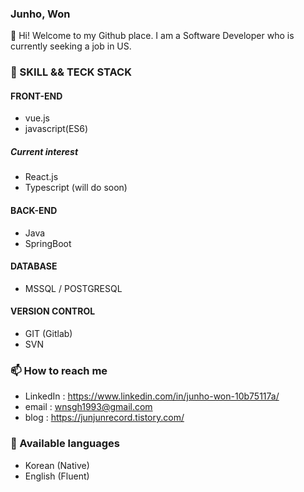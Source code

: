 ### Junho, Won
👋   Hi! Welcome to my Github place. I am a Software Developer who is currently seeking a job in US.


### 🔭   SKILL && TECK STACK
#### FRONT-END
- vue.js
- javascript(ES6)
##### Current interest 
- React.js
- Typescript (will do soon)
#### BACK-END
- Java
- SpringBoot
#### DATABASE
- MSSQL / POSTGRESQL
#### VERSION CONTROL
- GIT (Gitlab)
- SVN 


### 📫   How to reach me
- LinkedIn : https://www.linkedin.com/in/junho-won-10b75117a/
- email : wnsgh1993@gmail.com
- blog : https://junjunrecord.tistory.com/

### 💬  Available languages 
- Korean (Native)
- English (Fluent)


<!--
**junjunwon/junjunwon** is a ✨ _special_ ✨ repository because its `README.md` (this file) appears on your GitHub profile.

Here are some ideas to get you started:

- 🔭 I’m currently working on ...
- 🌱 I’m currently learning ...
- 👯 I’m looking to collaborate on ...
- 🤔 I’m looking for help with ...
- 💬 Ask me about ...
- 📫 How to reach me: ...
- 😄 Pronouns: ...
- ⚡ Fun fact: ...
-->
